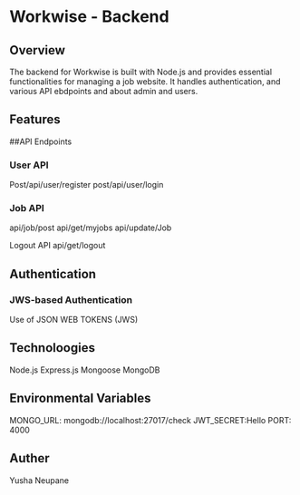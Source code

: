 # Workwise - Backend 

## Overview
The backend for Workwise is built with Node.js and provides essential functionalities for managing a job website. It handles authentication, and various API ebdpoints and about admin and users. 

## Features 
##API Endpoints

### User API
 Post/api/user/register 
 post/api/user/login

### Job API
api/job/post 
api/get/myjobs 
api/update/Job


Logout API
api/get/logout


## Authentication
### JWS-based Authentication
Use of JSON WEB TOKENS (JWS)

## Technoloogies 
Node.js
Express.js
Mongoose
MongoDB

## Environmental Variables
MONGO_URL: mongodb://localhost:27017/check 
JWT_SECRET:Hello
PORT: 4000


## Auther
Yusha Neupane 




